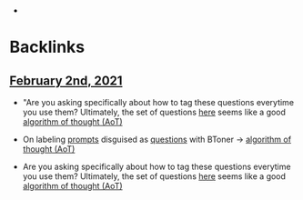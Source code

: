 - 

# Backlinks
## [February 2nd, 2021](<February 2nd, 2021.md>)
- "Are you asking specifically about how to tag these questions everytime you use them? Ultimately, the set of questions [here](((WiNFUPiec))) seems like a good [algorithm of thought (AoT)](<algorithm of thought (AoT).md>)

- On labeling [prompts](<prompts.md>) disguised as [questions](<questions.md>) with BToner → [algorithm of thought (AoT)](<algorithm of thought (AoT).md>)

- Are you asking specifically about how to tag these questions everytime you use them? Ultimately, the set of questions [here](((WiNFUPiec))) seems like a good [algorithm of thought (AoT)](<algorithm of thought (AoT).md>)

